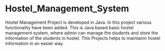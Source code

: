 # Hostel_Management_System

Hostel Management Project is developed in Java.
In this project various functionality have been added.
This is Java based basic hostel management system, where admin can manage the students and store the information of the students in hostel.
This Projects helps to maintainn hostel information in an easier way.